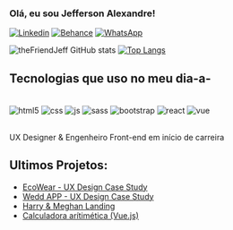### Olá, eu sou Jefferson Alexandre!
[![Linkedin](https://img.shields.io/badge/LinkedIn-0077B5?style=for-the-badge&logo=linkedin&logoColor=white)](https://www.linkedin.com/in/jefferson-alexandre/) [![Behance](https://img.shields.io/badge/Behance-0054F7?style=for-the-badge&logo=behance&logoColor=white)](https://www.behance.net/jeffersdesena) [![WhatsApp](https://img.shields.io/badge/WhatsApp-25D366?style=for-the-badge&logo=whatsapp&logoColor=white)](https://api.whatsapp.com/send/?phone=5511949297513&text&type=phone_number&app_absent=0)


![theFriendJeff GitHub stats](https://github-readme-stats.vercel.app/api?username=thefriendjeff&show_icons=true&theme=transparent) [![Top Langs](https://github-readme-stats.vercel.app/api/top-langs/?username=thefriendjeff)](https://github.com/anuraghazra/github-readme-stats)

## Tecnologias que uso no meu dia-a-
 

<div style="display: inline-block"><br/>
        <img align="center" alt="html5" src="https://img.shields.io/badge/HTML5-E34F26?style=for-the-badge&logo=html5&logoColor=white">
        <img align="center" alt="css" src="https://img.shields.io/badge/CSS-239120?&style=for-the-badge&logo=css3&logoColor=white">
        <img align="center" alt="js" src="https://img.shields.io/badge/JavaScript-F7DF1E?style=for-the-badge&logo=javascript&logoColor=black">
        <img align="center" alt="sass" src="https://img.shields.io/badge/Sass-CC6699?style=for-the-badge&logo=sass&logoColor=white">
        <img align="center" alt="bootstrap" src="https://img.shields.io/badge/Bootstrap-563D7C?style=for-the-badge&logo=bootstrap&logoColor=white">
        <img align="center" alt="react" src="https://img.shields.io/badge/React-20232A?style=for-the-badge&logo=react&logoColor=61DAFB"> 
        <img align="center" alt="vue" src="https://img.shields.io/badge/Vue.js-35495E?style=for-the-badge&logo=vue.js&logoColor=4FC08D">

</div><br><br>

UX Designer & Engenheiro Front-end em início de carreira

## Ultimos Projetos:

- [EcoWear - UX Design Case Study](https://www.behance.net/gallery/175115989/UXUI-Case-Study-EcoWear)<br/>
- [Wedd APP - UX Design Case Study](https://www.behance.net/gallery/179337093/Wedd-UXUI-Design-Case-Study)<br/>
- [Harry & Meghan Landing](https://harry-meghan.vercel.app/)<br/>
- [Calculadora arítimética (Vue.js)](https://tarefa-vue-js.vercel.app/)
